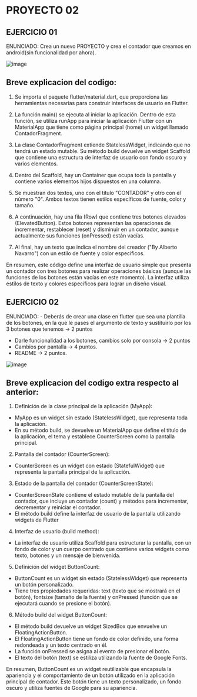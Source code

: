 # PROYECTO 02

## EJERCICIO 01

ENUNCIADO: Crea un nuevo PROYECTO y crea el contador que creamos en android(sin funcionalidad por ahora).

![image](https://github.com/anavarroo/NavarroVegaA02/assets/117681310/1cbe3c84-54b0-4b8f-a860-8901bce7bd32)

## Breve explicacion del codigo: 

1. Se importa el paquete flutter/material.dart, que proporciona las herramientas necesarias para construir interfaces de usuario en Flutter.

2. La función main() se ejecuta al iniciar la aplicación. Dentro de esta función, se utiliza runApp para iniciar la aplicación Flutter con un MaterialApp que tiene como página principal (home) un widget llamado ContadorFragment.

3. La clase ContadorFragment extiende StatelessWidget, indicando que no tendrá un estado mutable. Su método build devuelve un widget Scaffold que contiene una estructura de interfaz de usuario con fondo oscuro y varios elementos.

4. Dentro del Scaffold, hay un Container que ocupa toda la pantalla y contiene varios elementos hijos dispuestos en una columna.

5. Se muestran dos textos, uno con el título "CONTADOR" y otro con el número "0". Ambos textos tienen estilos específicos de fuente, color y tamaño.

6. A continuación, hay una fila (Row) que contiene tres botones elevados (ElevatedButton). Estos botones representan las operaciones de incrementar, restablecer (reset) y disminuir en un contador, aunque actualmente sus funciones (onPressed) están vacías.

7. Al final, hay un texto que indica el nombre del creador ("By Alberto Navarro") con un estilo de fuente y color específicos.

En resumen, este código define una interfaz de usuario simple que presenta un contador con tres botones para realizar operaciones básicas (aunque las funciones de los botones están vacías en este momento). La interfaz utiliza estilos de texto y colores específicos para lograr un diseño visual.

## EJERCICIO 02

ENUNCIADO: - Deberás de crear una clase en flutter que sea una plantilla de los botones, en la que le pases el argumento de texto y sustituirlo por los 3 botones que tenemos → 2 puntos
- Darle funcionalidad a los botones, cambios solo por consola → 2 puntos
- Cambios por pantalla → 4 puntos.
- README → 2 puntos.

![image](https://github.com/anavarroo/NavarroVegaA02/assets/117681310/c85f740c-0921-45c1-8828-17f5bfd779e7)

## Breve explicacion del codigo extra respecto al anterior: 

1. Definición de la clase principal de la aplicación (MyApp):
   
- MyApp es un widget sin estado (StatelessWidget), que representa toda la aplicación.
- En su método build, se devuelve un MaterialApp que define el título de la aplicación, el tema y establece CounterScreen como la pantalla principal.


2. Pantalla del contador (CounterScreen):

- CounterScreen es un widget con estado (StatefulWidget) que representa la pantalla principal de la aplicación.


3. Estado de la pantalla del contador (CounterScreenState):

- CounterScreenState contiene el estado mutable de la pantalla del contador, que incluye un contador (count) y métodos para incrementar, decrementar y reiniciar el contador.
- El método build define la interfaz de usuario de la pantalla utilizando widgets de Flutter


4. Interfaz de usuario (build method):
   
- La interfaz de usuario utiliza Scaffold para estructurar la pantalla, con un fondo de color y un cuerpo centrado que contiene varios widgets como texto, botones y un mensaje de bienvenida.


5. Definición del widget ButtonCount:
   
- ButtonCount es un widget sin estado (StatelessWidget) que representa un botón personalizado.
- Tiene tres propiedades requeridas: text (texto que se mostrará en el botón), fontsize (tamaño de la fuente) y onPressed (función que se ejecutará cuando se presione el botón).


6. Método build del widget ButtonCount:
   
- El método build devuelve un widget SizedBox que envuelve un FloatingActionButton.
- El FloatingActionButton tiene un fondo de color definido, una forma redondeada y un texto centrado en él.
- La función onPressed se asigna al evento de presionar el botón.
- El texto del botón (text) se estiliza utilizando la fuente de Google Fonts.

En resumen, ButtonCount es un widget reutilizable que encapsula la apariencia y el comportamiento de un botón utilizado en la aplicación principal de contador. Este botón tiene un texto personalizado, un fondo oscuro y utiliza fuentes de Google para su apariencia.
